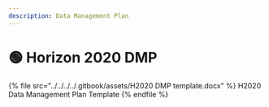 ```yaml
---
description: Data Management Plan
---
```


# 🟢 Horizon 2020 DMP

{% file src="../../../../.gitbook/assets/H2020 DMP template.docx" %}
H2020 Data Management Plan Template
{% endfile %}
